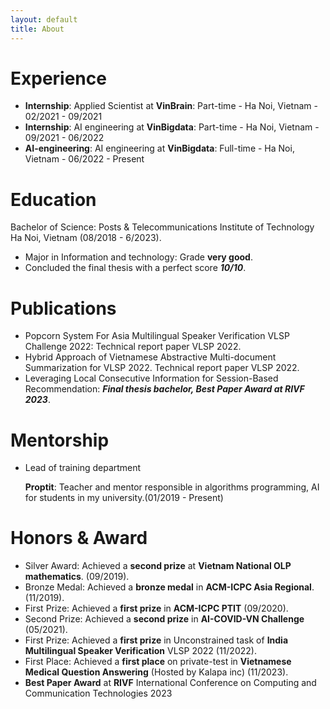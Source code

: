 ```yaml
---
layout: default
title: About
---
```


# Experience

* **Internship**: Applied Scientist at **VinBrain**: Part-time - Ha Noi, Vietnam - 02/2021 - 09/2021
* **Internship**: AI engineering at **VinBigdata**: Part-time - Ha Noi, Vietnam - 09/2021 - 06/2022
* **AI-engineering**: AI engineering at **VinBigdata**: Full-time - Ha Noi, Vietnam - 06/2022 - Present


# Education 

Bachelor of Science: Posts & Telecommunications Institute of Technology Ha Noi, Vietnam (08/2018 - 6/2023).

* Major in Information and technology: Grade **very good**.
* Concluded the final  thesis with a perfect score ***10/10***.

# Publications 

* Popcorn System For Asia Multilingual Speaker Verification VLSP Challenge 2022: Technical report paper VLSP 2022.
* Hybrid Approach of Vietnamese Abstractive Multi-document Summarization for VLSP 2022. Technical report paper VLSP 2022.
* Leveraging Local Consecutive Information for Session-Based Recommendation: ***Final thesis bachelor, Best Paper Award at RIVF 2023***.

# Mentorship

* Lead of training department

    **Proptit**: Teacher and mentor responsible in algorithms programming, AI for students in my university.(01/2019 - Present)


# Honors & Award 

* Silver Award: Achieved a **second prize** at **Vietnam National OLP mathematics**. (09/2019).
* Bronze Medal: Achieved a **bronze medal** in **ACM-ICPC Asia Regional**. (11/2019).
* First Prize: Achieved a **first prize** in **ACM-ICPC PTIT** (09/2020).
* Second Prize: Achieved a **second prize** in **AI-COVID-VN Challenge** (05/2021).
* First Prize: Achieved a **first prize** in Unconstrained task of **India Multilingual Speaker Verification** VLSP 2022 (11/2022).
* First Place: Achieved a **first place** on private-test  in **Vietnamese Medical Question Answering** (Hosted by Kalapa inc) (11/2023).
* **Best Paper Award** at **RIVF** International Conference on Computing and Communication Technologies 2023
